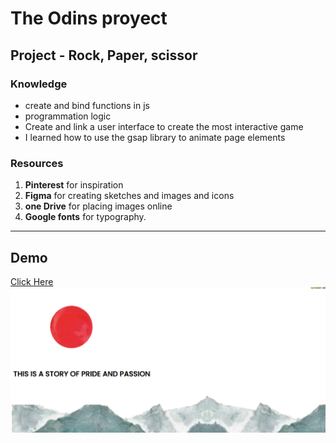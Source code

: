 # The Odins proyect 

## Project - Rock, Paper, scissor

### Knowledge

* create and bind functions in js
* programmation logic
* Create and link a user interface to create the most interactive game
* I learned how to use the gsap library to animate page elements


### Resources
1. **Pinterest** for inspiration
2.  **Figma** for creating sketches and images and icons
3.  **one Drive** for placing images online
4. **Google fonts** for typography.
---
## Demo 
[Click Here](https://zesty-nasturtium-a71109.netlify.app/)
![preview](/FireShot%20Capture%20057%20-%20Project%20-%20Rock%20-%20Paper%20-%20Scissor%20-%20127.0.0.1.png)